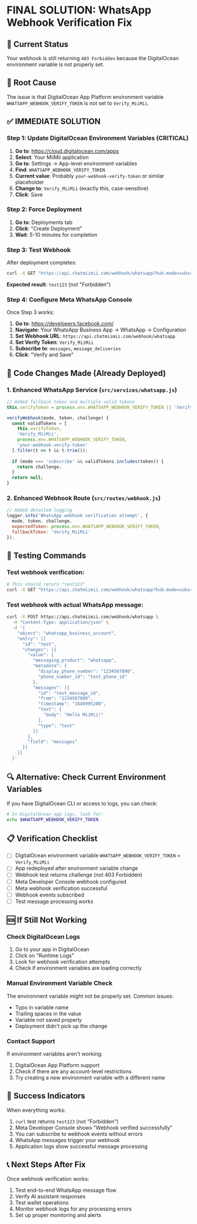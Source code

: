 # FINAL SOLUTION: WhatsApp Webhook Verification Fix

## 🚨 Current Status
Your webhook is still returning `403 Forbidden` because the DigitalOcean environment variable is not properly set.

## 🎯 Root Cause
The issue is that DigitalOcean App Platform environment variable `WHATSAPP_WEBHOOK_VERIFY_TOKEN` is not set to `Verify_MiiMii`.

## ✅ IMMEDIATE SOLUTION

### Step 1: Update DigitalOcean Environment Variables (CRITICAL)
1. **Go to**: https://cloud.digitalocean.com/apps
2. **Select**: Your MiiMii application
3. **Go to**: Settings → App-level environment variables
4. **Find**: `WHATSAPP_WEBHOOK_VERIFY_TOKEN`
5. **Current value**: Probably `your-webhook-verify-token` or similar placeholder
6. **Change to**: `Verify_MiiMii` (exactly this, case-sensitive)
7. **Click**: Save

### Step 2: Force Deployment
1. **Go to**: Deployments tab
2. **Click**: "Create Deployment" 
3. **Wait**: 5-10 minutes for completion

### Step 3: Test Webhook
After deployment completes:
```bash
curl -X GET "https://api.chatmiimii.com/webhook/whatsapp?hub.mode=subscribe&hub.verify_token=Verify_MiiMii&hub.challenge=test123"
```
**Expected result**: `test123` (not "Forbidden")

### Step 4: Configure Meta WhatsApp Console
Once Step 3 works:
1. **Go to**: https://developers.facebook.com/
2. **Navigate**: Your WhatsApp Business App → WhatsApp → Configuration
3. **Set Webhook URL**: `https://api.chatmiimii.com/webhook/whatsapp`
4. **Set Verify Token**: `Verify_MiiMii`
5. **Subscribe to**: `messages`, `message_deliveries`
6. **Click**: "Verify and Save"

## 🔧 Code Changes Made (Already Deployed)

### 1. Enhanced WhatsApp Service (`src/services/whatsapp.js`)
```javascript
// Added fallback token and multiple valid tokens
this.verifyToken = process.env.WHATSAPP_WEBHOOK_VERIFY_TOKEN || 'Verify_MiiMii';

verifyWebhook(mode, token, challenge) {
  const validTokens = [
    this.verifyToken,
    'Verify_MiiMii',
    process.env.WHATSAPP_WEBHOOK_VERIFY_TOKEN,
    'your-webhook-verify-token'
  ].filter(t => t && t.trim());
  
  if (mode === 'subscribe' && validTokens.includes(token)) {
    return challenge;
  }
  return null;
}
```

### 2. Enhanced Webhook Route (`src/routes/webhook.js`)
```javascript
// Added detailed logging
logger.info('WhatsApp webhook verification attempt', { 
  mode, token, challenge,
  expectedToken: process.env.WHATSAPP_WEBHOOK_VERIFY_TOKEN,
  fallbackToken: 'Verify_MiiMii'
});
```

## 🧪 Testing Commands

### Test webhook verification:
```bash
# This should return "test123"
curl -X GET "https://api.chatmiimii.com/webhook/whatsapp?hub.mode=subscribe&hub.verify_token=Verify_MiiMii&hub.challenge=test123"
```

### Test webhook with actual WhatsApp message:
```bash
curl -X POST https://api.chatmiimii.com/webhook/whatsapp \
  -H "Content-Type: application/json" \
  -d '{
    "object": "whatsapp_business_account",
    "entry": [{
      "id": "test",
      "changes": [{
        "value": {
          "messaging_product": "whatsapp",
          "metadata": {
            "display_phone_number": "1234567890",
            "phone_number_id": "test_phone_id"
          },
          "messages": [{
            "id": "test_message_id",
            "from": "1234567890",
            "timestamp": "1640995200",
            "text": {
              "body": "Hello MiiMii!"
            },
            "type": "text"
          }]
        },
        "field": "messages"
      }]
    }]
  }'
```

## 🔍 Alternative: Check Current Environment Variables

If you have DigitalOcean CLI or access to logs, you can check:
```bash
# In DigitalOcean app logs, look for:
echo $WHATSAPP_WEBHOOK_VERIFY_TOKEN
```

## 📋 Verification Checklist

- [ ] DigitalOcean environment variable `WHATSAPP_WEBHOOK_VERIFY_TOKEN` = `Verify_MiiMii`
- [ ] App redeployed after environment variable change
- [ ] Webhook test returns challenge (not 403 Forbidden)
- [ ] Meta Developer Console webhook configured
- [ ] Meta webhook verification successful
- [ ] Webhook events subscribed
- [ ] Test message processing works

## 🆘 If Still Not Working

### Check DigitalOcean Logs
1. Go to your app in DigitalOcean
2. Click on "Runtime Logs"
3. Look for webhook verification attempts
4. Check if environment variables are loading correctly

### Manual Environment Variable Check
The environment variable might not be properly set. Common issues:
- Typo in variable name
- Trailing spaces in the value
- Variable not saved properly
- Deployment didn't pick up the change

### Contact Support
If environment variables aren't working:
1. DigitalOcean App Platform support
2. Check if there are any account-level restrictions
3. Try creating a new environment variable with a different name

## 🎉 Success Indicators

When everything works:
1. `curl` test returns `test123` (not "Forbidden")
2. Meta Developer Console shows "Webhook verified successfully"
3. You can subscribe to webhook events without errors
4. WhatsApp messages trigger your webhook
5. Application logs show successful message processing

## 📞 Next Steps After Fix

Once webhook verification works:
1. Test end-to-end WhatsApp message flow
2. Verify AI assistant responses
3. Test wallet operations
4. Monitor webhook logs for any processing errors
5. Set up proper monitoring and alerts